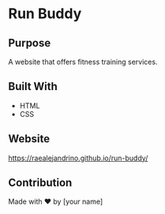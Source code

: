 # Run Buddy

## Purpose
A website that offers fitness training services.

## Built With
* HTML
* CSS

## Website
https://raealejandrino.github.io/run-buddy/

## Contribution
Made with ❤️ by [your name]
